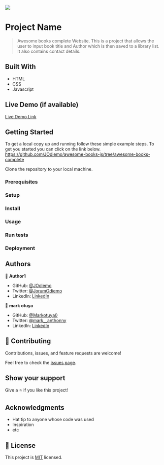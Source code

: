 ![](https://img.shields.io/badge/Microverse-blueviolet)

# Project Name

> Awesome books complete Website.
This is a project that allows the user to input book title and Author which is then saved to a library list.
It also contains contact details.

## Built With

- HTML
- CSS
- Javascript

## Live Demo (if available)

[Live Demo Link](https://github.com/JOdiemo/awesome-books-js/tree/awesome-books-complete)


## Getting Started
To get a local copy up and running follow these simple example steps.
To get you started you can click on the link below.
https://github.com/JOdiemo/awesome-books-js/tree/awesome-books-complete

Clone the repository to your local machine.


### Prerequisites

### Setup

### Install

### Usage

### Run tests

### Deployment



## Authors

👤 **Author1**

- GitHub: [@JOdiemo](https://github.com/JOdiemo)
- Twitter: [@JorumOdiemo](https://twitter.com/home)
- LinkedIn: [LinkedIn](https://www.linkedin.com/in/jorumodiemo/)

👤 **mark otuya**

- GitHub: [@Markotuya0](https://github.com/markotuya0)
- Twitter: [@mark__anthonny](https://twitter.com/mark__anthonny)
- LinkedIn: [LinkedIn](https://www.linkedin.com/in/mark-otuya-6a09a5232/)

## 🤝 Contributing

Contributions, issues, and feature requests are welcome!

Feel free to check the [issues page](../../issues/).

## Show your support

Give a ⭐️ if you like this project!

## Acknowledgments

- Hat tip to anyone whose code was used
- Inspiration
- etc

## 📝 License

This project is [MIT](./MIT.md) licensed.
